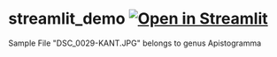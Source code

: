 # streamlit_demo [![Open in Streamlit](https://static.streamlit.io/badges/streamlit_badge_black_white.svg)](https://share.streamlit.io/miketrizna/streamlit_fish_masking/main/fish_masking_classification_streamlit.py)

Sample File "DSC_0029-KANT.JPG" belongs to genus Apistogramma
